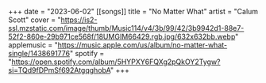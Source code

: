 +++
date = "2023-06-02"
[[songs]]
    title = "No Matter What"
    artist = "Calum Scott"
    cover = "https://is2-ssl.mzstatic.com/image/thumb/Music114/v4/3b/99/42/3b9942d1-88e7-52f2-860e-29b971ce568f/18UMGIM66429.rgb.jpg/632x632bb.webp"
    applemusic = "https://music.apple.com/us/album/no-matter-what-single/1438691776"
    spotify = "https://open.spotify.com/album/5HYPXY6FQXg2pQkOY2Tygw?si=TQd9fDPmSf692AtgqghobA"
+++